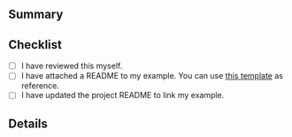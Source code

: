 ## Summary

## Checklist

- [ ] I have reviewed this myself.
- [ ] I have attached a README to my example. You can use [this template](../docs/templates/readme-example-template.md) as reference.
- [ ] I have updated the project README to link my example.

## Details
